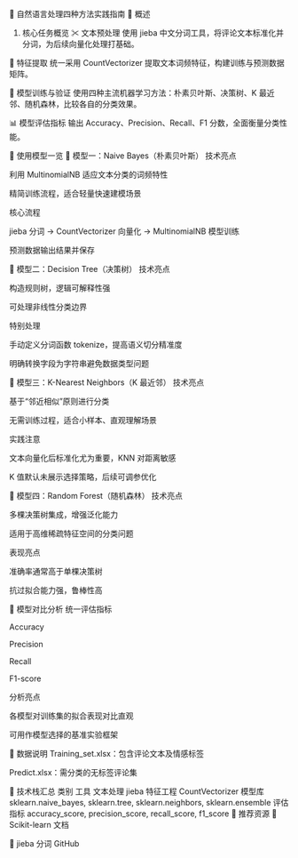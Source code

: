 🧠 自然语言处理四种方法实践指南
🌟 概述
1. 核心任务概览
✂ 文本预处理
使用 jieba 中文分词工具，将评论文本标准化并分词，为后续向量化处理打基础。

🔢 特征提取
统一采用 CountVectorizer 提取文本词频特征，构建训练与预测数据矩阵。

🧪 模型训练与验证
使用四种主流机器学习方法：朴素贝叶斯、决策树、K 最近邻、随机森林，比较各自的分类效果。

📊 模型评估指标
输出 Accuracy、Precision、Recall、F1 分数，全面衡量分类性能。

🧰 使用模型一览
📗 模型一：Naive Bayes（朴素贝叶斯）
技术亮点

利用 MultinomialNB 适应文本分类的词频特性

精简训练流程，适合轻量快速建模场景

核心流程

jieba 分词 → CountVectorizer 向量化 → MultinomialNB 模型训练

预测数据输出结果并保存

🌲 模型二：Decision Tree（决策树）
技术亮点

构造规则树，逻辑可解释性强

可处理非线性分类边界

特别处理

手动定义分词函数 tokenize，提高语义切分精准度

明确转换字段为字符串避免数据类型问题

🧭 模型三：K-Nearest Neighbors（K 最近邻）
技术亮点

基于“邻近相似”原则进行分类

无需训练过程，适合小样本、直观理解场景

实践注意

文本向量化后标准化尤为重要，KNN 对距离敏感

K 值默认未展示选择策略，后续可调参优化

🌳 模型四：Random Forest（随机森林）
技术亮点

多棵决策树集成，增强泛化能力

适用于高维稀疏特征空间的分类问题

表现亮点

准确率通常高于单棵决策树

抗过拟合能力强，鲁棒性高

🔁 模型对比分析
统一评估指标

Accuracy

Precision

Recall

F1-score

分析亮点

各模型对训练集的拟合表现对比直观

可用作模型选择的基准实验框架

📂 数据说明
Training_set.xlsx：包含评论文本及情感标签

Predict.xlsx：需分类的无标签评论集

🧪 技术栈汇总
类别	工具
文本处理	jieba
特征工程	CountVectorizer
模型库	sklearn.naive_bayes, sklearn.tree, sklearn.neighbors, sklearn.ensemble
评估指标	accuracy_score, precision_score, recall_score, f1_score
🔗 推荐资源
📘 Scikit-learn 文档

🧠 jieba 分词 GitHub
